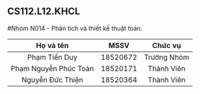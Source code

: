 ## CS112.L12.KHCL
#Nhóm N014 - Phân tích và thiết kế thuật toán.
 
|       Họ và tên     |      MSSV        | Chức vụ    |
| :------------:|:-------------:|:-----:|
|    Phạm Tiến Duy        |        18520672      |  Trưởng Nhóm   |
|     Phạm Nguyễn Phúc Toàn       |        18520171    |   Thành Viên   |
|     Nguyễn Đức Thiện       | 18520364          |   Thành Viên  |
